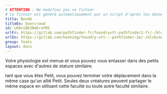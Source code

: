 ```yaml
---
# ATTENTION : Ne modifiez pas ce fichier
# Ce fichier est généré automatiquement par un script d'après les données du module Foundry VTT officiel et de sa traduction
title: Bondé
titleEn: Overcrowd
id: LK6niBb38mEraYRS
urlFr: https://gitlab.com/pathfinder-fr/foundryvtt-pathfinder2-fr/-/blob/master/data/feats/LK6niBb38mEraYRS.htm
urlEn: https://gitlab.com/hooking/foundry-vtt---pathfinder-2e/-/blob/master/packs/data/feats.db/overcrowd.json
group: feats
layout: dons
---
```

Votre physiologie est menue et vous pouvez vous entasser dans des petits espaces avec d'autres de stature similaire.

tant que vous êtes Petit, vous pouvez terminer votre déplacement dans la même case qu'un allié Petit. Seules deux créatures peuvent partager le même espace en utilisant cette faculté ou toute autre faculté similaire.


